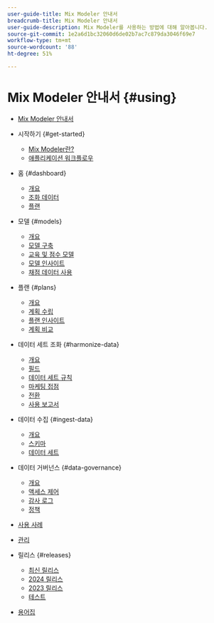 ```yaml
---
user-guide-title: Mix Modeler 안내서
breadcrumb-title: Mix Modeler 안내서
user-guide-description: Mix Modeler를 사용하는 방법에 대해 알아봅니다.
source-git-commit: 1e2a6d1bc32060d6de02b7ac7c879da3046f69e7
workflow-type: tm+mt
source-wordcount: '88'
ht-degree: 51%

---
```


# Mix Modeler 안내서 {#using}

+ [Mix Modeler 안내서](/help/overview.md)

+ 시작하기 {#get-started}
   + [Mix Modeler란?](/help/get-started/about.md)
   + [애플리케이션 워크플로우](/help/get-started/workflow.md)

+ 홈 {#dashboard}
   + [개요](/help/dashboard/overview.md)
   + [조화 데이터](/help/dashboard/harmonized-data.md)
   + [플랜](/help/dashboard/plans.md)

+ 모델 {#models}
   + [개요](/help/models/overview.md)
   + [모델 구축](/help/models/build.md)
   + [교육 및 점수 모델](/help/models/train-score.md)
   + [모델 인사이트](/help/models/insights.md)
   + [채점 데이터 사용](/help/models/scoring-data.md)

+ 플랜 {#plans}
   + [개요](/help/plans/overview.md)
   + [계획 수립](/help/plans/build.md)
   + [플랜 인사이트](/help/plans/insights.md)
   + [계획 비교](/help/plans/compare.md)

+ 데이터 세트 조화 {#harmonize-data}
   + [개요](/help/harmonize-data/overview.md)
   + [필드](/help/harmonize-data/fields.md)
   + [데이터 세트 규칙](/help/harmonize-data/dataset-rules.md)
   + [마케팅 접점](/help/harmonize-data/marketing-touchpoints.md)
   + [전환](/help/harmonize-data/conversions.md)
   + [사용 보고서](/help/harmonize-data/usage-report.md)

+ 데이터 수집 {#ingest-data}
   + [개요](/help/ingest-data/overview.md)
   + [스키마](/help/ingest-data/schemas.md)
   + [데이터 세트](/help/ingest-data/datasets.md)

+ 데이터 거버넌스 {#data-governance}
   + [개요](/help/data-governance/overview.md)
   + [액세스 제어](/help/data-governance/access-controls.md)
   + [감사 로그](/help/data-governance/audit-logs.md)
   + [정책](/help/data-governance/policies.md)

+ [사용 사례](/help/main-guide/use-cases.md)

+ [관리](/help/main-guide/administration.md)

+ 릴리스 {#releases}
   + [최신 릴리스](/help/releases/latest.md)
   + [2024 릴리스](/help/releases/2024.md)
   + [2023 릴리스](/help/releases/2023.md)
   + [테스트](../releases/test.md)

+ [용어집](/help/main-guide/glossary.md)
